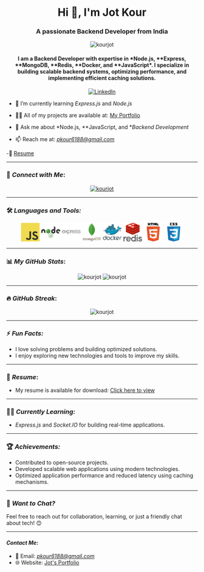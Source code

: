 <h1 align="center">Hi 👋, I'm Jot Kour</h1>
<h3 align="center">A passionate Backend Developer from India</h3>

<p align="center">
  <img src="https://github-profile-trophy.vercel.app/?username=kourjot" alt="kourjot" />
</p>

<h4 align="center">
  I am a Backend Developer with expertise in *Node.js, **Express, **MongoDB, **Redis, **Docker, and **JavaScript*. I specialize in building scalable backend systems, optimizing performance, and implementing efficient caching solutions.
</h4>

<p align="center">
  
  <a href="https://www.linkedin.com/in/jot-kaur-554043315/" target="blank">
    <img src="https://img.shields.io/badge/LinkedIn-%230077B5.svg?&style=for-the-badge&logo=linkedin&logoColor=white" alt="LinkedIn" />
  </a>
  
</p>

- 🌱 I’m currently learning *Express.js* and *Node.js*

- 👨‍💻 All of my projects are available at: [My Portfolio](https://jotkour.netlify.app/)

- 💬 Ask me about *Node.js, **JavaScript, and **Backend Development*

- 📫 Reach me at: *pkour6188@gmail.com*

-📄 [Resume](https://drive.google.com/uc?export=download&id=10046KKxdJNToEkxovoTizWiUGGgRVZ9F)


---

### 🚀 *Connect with Me*:
<p align="center">
  <a href="https://www.linkedin.com/in/jot-kaur-554043315/" target="blank">
    <img align="center" src="https://raw.githubusercontent.com/rahuldkjain/github-profile-readme-generator/master/src/images/icons/Social/linked-in-alt.svg" alt="kourjot" height="40" width="40" />
  </a>
 

</p>

---

### 🛠 *Languages and Tools:*

<p align="center">
  <img src="https://raw.githubusercontent.com/devicons/devicon/master/icons/javascript/javascript-original.svg" alt="javascript" width="50" height="50" />
  <img src="https://raw.githubusercontent.com/devicons/devicon/master/icons/nodejs/nodejs-original-wordmark.svg" alt="nodejs" width="50" height="50" />
  <img src="https://raw.githubusercontent.com/devicons/devicon/master/icons/express/express-original-wordmark.svg" alt="express" width="50" height="50" />
  <img src="https://raw.githubusercontent.com/devicons/devicon/master/icons/mongodb/mongodb-original-wordmark.svg" alt="mongodb" width="50" height="50" />
  <img src="https://raw.githubusercontent.com/devicons/devicon/master/icons/docker/docker-original-wordmark.svg" alt="docker" width="50" height="50" />
  <img src="https://raw.githubusercontent.com/devicons/devicon/master/icons/redis/redis-original-wordmark.svg" alt="redis" width="50" height="50" />
  <img src="https://raw.githubusercontent.com/devicons/devicon/master/icons/html5/html5-original-wordmark.svg" alt="html" width="50" height="50" />
  <img src="https://raw.githubusercontent.com/devicons/devicon/master/icons/css3/css3-original-wordmark.svg" alt="css" width="50" height="50" />
</p>

---

### 📊 *My GitHub Stats*:

<p align="center">
  <img src="https://github-readme-stats.vercel.app/api?username=kourjot&show_icons=true&locale=en" alt="kourjot" />
  <img src="https://github-readme-stats.vercel.app/api/top-langs?username=kourjot&show_icons=true&locale=en&layout=compact" alt="kourjot" />
</p>

---

### 🔥 *GitHub Streak*:

<p align="center">
  <img src="https://github-readme-streak-stats.herokuapp.com/?user=kourjot&" alt="kourjot" />
</p>

---

### ⚡ *Fun Facts:*
- I love solving problems and building optimized solutions.
- I enjoy exploring new technologies and tools to improve my skills.

---

### 📜 *Resume*:
- My resume is available for download: [Click here to view](https://drive.google.com/file/d/10046KKxdJNToEkxovoTizWiUGGgRVZ9F/view?usp=drivesdk)

---

### 👨‍💻 *Currently Learning:*
- *Express.js* and *Socket.IO* for building real-time applications.

---

### 🏆 *Achievements:*
- Contributed to open-source projects.
- Developed scalable web applications using modern technologies.
- Optimized application performance and reduced latency using caching mechanisms.

---

### 💬 *Want to Chat?*
Feel free to reach out for collaboration, learning, or just a friendly chat about tech! 😊

---

#### *Contact Me*:
- 📧 Email: *pkour6188@gmail.com*
- 🌐 Website: [Jot's Portfolio](https://jotkour.netlify.app/)

